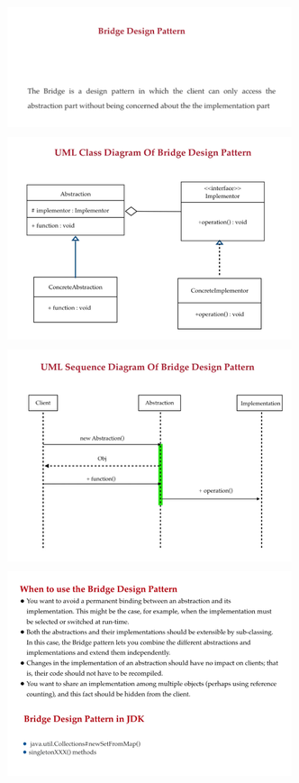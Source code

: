 ![1703597680555](image/01-bridge/1703597680555.png)

![1703597734233](image/01-bridge/1703597734233.png)

![1703597813803](image/01-bridge/1703597813803.png)

![1703597917136](image/01-bridge/1703597917136.png)
